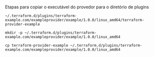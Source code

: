 Etapas para copiar o executável do provedor para o diretório de plugins

```
~/.terraform.d/plugins/terraform-example.com/exampleprovider/example/1.0.0/linux_amd64/terraform-provider-example
```

```
mkdir -p ~/.terraform.d/plugins/terraform-example.com/exampleprovider/example/1.0.0/linux_amd64
```

```
cp terraform-provider-example ~/.terraform.d/plugins/terraform-example.com/exampleprovider/example/1.0.0/linux_amd64
```